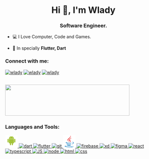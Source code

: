 <!--
**wladmyralmeida/wladmyralmeida** is a ✨ _special_ ✨ repository because its `README.md` (this file) appears on your GitHub profile.
!-->

<h1 align="center">Hi 👋, I'm Wlady</h1>
<h3 align="center">Software Engineer.</h3>

- 💻 I Love Computer, Code and Games.

- 💙 In specially **Flutter, Dart**

<h3 align="left">Connect with me:</h3>
<p align="left">
 <a href="https://www.gmail.com/" target="blank"><img align="center" src="https://cdn.jsdelivr.net/npm/simple-icons@3.0.1/icons/gmail.svg" alt="wlady" height="30" width="40" /></a>
<a href="https://www.linkedin.com/in/wladmyr-almeida/" target="blank"><img align="center" src="https://cdn.jsdelivr.net/npm/simple-icons@3.0.1/icons/linkedin.svg" alt="wlady" height="30" width="40" /></a>
<a href="https://instagram.com/wladm1r" target="blank"><img align="center" src="https://cdn.jsdelivr.net/npm/simple-icons@3.0.1/icons/instagram.svg" alt="wlady" height="30" width="40" /></a>
</p>
<br />

<img src="![github-contribution-grid-snake](https://user-images.githubusercontent.com/40966093/195160851-db00748f-518a-4d94-897b-1cc8d2ac8f9b.svg)" height="100" width="400"/>

<h3 align="left">Languages and Tools:</h3>
<p align="left"> <a href="https://developer.android.com" target="_blank"> <img src="https://raw.githubusercontent.com/devicons/devicon/master/icons/android/android-original-wordmark.svg" alt="android" width="40" height="40"/> </a> <a href="https://dart.dev" target="_blank"> <img src="https://www.vectorlogo.zone/logos/dartlang/dartlang-icon.svg" alt="dart" width="40" height="40"/> </a> <a href="https://flutter.dev" target="_blank"> <img src="https://www.vectorlogo.zone/logos/flutterio/flutterio-icon.svg" alt="flutter" width="40" height="40"/> </a> <a href="https://git-scm.com/" target="_blank"> <img src="https://www.vectorlogo.zone/logos/git-scm/git-scm-icon.svg" alt="git" width="40" height="40"/> </a> <a href="https://www.java.com" target="_blank"> <img src="https://raw.githubusercontent.com/devicons/devicon/master/icons/java/java-original.svg" alt="java" width="40" height="40"/> </a> <a href="https://firebase.google.com/" target="_blank"> <img src="https://www.vectorlogo.zone/logos/firebase/firebase-icon.svg" alt="firebase" width="40" height="40"/> </a> <a href="https://www.adobe.com/products/xd.html" target="_blank"> <img src="https://cdn.worldvectorlogo.com/logos/adobe-xd.svg" alt="xd" width="40" height="40"/> </a> <a href="https://www.figma.com/" target="_blank"> <img src="https://upload.wikimedia.org/wikipedia/commons/thumb/3/33/Figma-logo.svg/400px-Figma-logo.svg.png" alt="figma" width="40" height="40"/> </a> <a href="https://www.reactjs.org/" target="_blank"> <img src="https://cdn.worldvectorlogo.com/logos/react-2.svg" alt="react" width="40" height="40"/> </a> <a href="https://www.typescriptlang.org/" target="_blank"> <img src="https://cdn.worldvectorlogo.com/logos/typescript.svg" alt="typescript" width="40" height="40"/> </a> 
<a href="https://www.javascript.com/" target="_blank"> <img src="https://cdn.worldvectorlogo.com/logos/javascript.svg" alt="JS" width="40" height="40"/> </a> 
<a href="https://www.nodejs.org/" target="_blank"> <img src="https://cdn.worldvectorlogo.com/logos/nodejs-1.svg" alt="node" width="40" height="40"/> </a> 
<a href="https://www.w3schools.com/html/" target="_blank"> <img src="https://cdn.worldvectorlogo.com/logos/html5.svg" alt="html" width="40" height="40"/> </a>
<a href="https://www.w3schools.com/css/" target="_blank"> <img src="https://cdn.worldvectorlogo.com/logos/css-5.svg" alt="css" width="40" height="40"/> </a>
</p>
<br />
